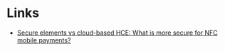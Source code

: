 # Links

- [Secure elements vs cloud-based HCE: What is more secure for NFC mobile payments?](http://www.sequent.com/secure-elements-vs-cloud-based-hce-secure-nfc-mobile-payments/)
